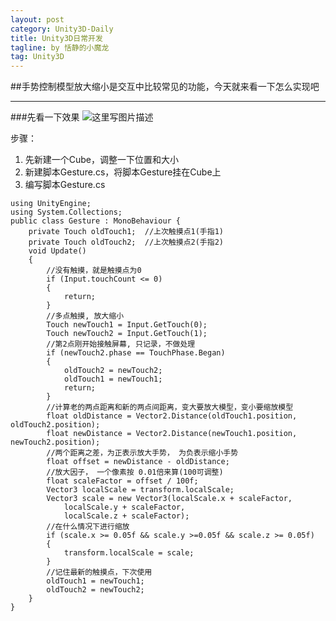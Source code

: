 ```yaml
---
layout: post
category: Unity3D-Daily
title: Unity3D日常开发
tagline: by 恬静的小魔龙
tag: Unity3D
---
```


##手势控制模型放大缩小是交互中比较常见的功能，今天就来看一下怎么实现吧


----------


###先看一下效果
![这里写图片描述](https://img-blog.csdn.net/20180612112511880?watermark/2/text/aHR0cHM6Ly9ibG9nLmNzZG4ubmV0L3E3NjQ0MjQ1Njc=/font/5a6L5L2T/fontsize/400/fill/I0JBQkFCMA==/dissolve/70)

步骤：

 1.   先新建一个Cube，调整一下位置和大小
 2.   新建脚本Gesture.cs，将脚本Gesture挂在Cube上
 3.   编写脚本Gesture.cs
 
 

```
using UnityEngine;
using System.Collections;
public class Gesture : MonoBehaviour {
    private Touch oldTouch1;  //上次触摸点1(手指1)
    private Touch oldTouch2;  //上次触摸点2(手指2)
    void Update()
    {
        //没有触摸，就是触摸点为0
        if (Input.touchCount <= 0)
        {
            return;
        }     
        //多点触摸, 放大缩小
        Touch newTouch1 = Input.GetTouch(0);
        Touch newTouch2 = Input.GetTouch(1);
        //第2点刚开始接触屏幕, 只记录，不做处理
        if (newTouch2.phase == TouchPhase.Began)
        {
            oldTouch2 = newTouch2;
            oldTouch1 = newTouch1;
            return;
        }
        //计算老的两点距离和新的两点间距离，变大要放大模型，变小要缩放模型
        float oldDistance = Vector2.Distance(oldTouch1.position, oldTouch2.position);
        float newDistance = Vector2.Distance(newTouch1.position, newTouch2.position);
        //两个距离之差，为正表示放大手势， 为负表示缩小手势
        float offset = newDistance - oldDistance;
        //放大因子， 一个像素按 0.01倍来算(100可调整)
        float scaleFactor = offset / 100f;
        Vector3 localScale = transform.localScale;
        Vector3 scale = new Vector3(localScale.x + scaleFactor,
            localScale.y + scaleFactor,
            localScale.z + scaleFactor);
        //在什么情况下进行缩放
        if (scale.x >= 0.05f && scale.y >=0.05f && scale.z >= 0.05f)
        {
            transform.localScale = scale;
        }
        //记住最新的触摸点，下次使用
        oldTouch1 = newTouch1;
        oldTouch2 = newTouch2;
    }
}
```
